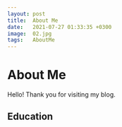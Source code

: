 ```yaml
---
layout: post
title:  About Me
date:   2021-07-27 01:33:35 +0300
image:  02.jpg
tags:   AboutMe
---
```

# About Me
Hello! Thank you for visiting my blog.

## Education
